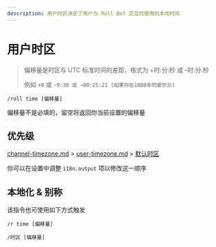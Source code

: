 ```yaml
---
description: 用户时区决定了用户与 Roll Bot 交互时使用的本地时间
---
```


# 用户时区

> 偏移量是时区与 UTC 标准时间的差距，格式为 +时:分:秒 或 -时:分:秒
>
> 例如 `+8` 或 `-9:30 或 −00:25:21 (如果你在1880年的爱尔兰)`

```
/roll time [偏移量]
```

偏移量不是必填的，留空将返回你当前设置的偏移量

## 优先级

[channel-timezone.md](channel-timezone.md "mention") > [user-timezone.md](user-timezone.md "mention") > [默认时区](../configuration/basic.md#defaulttimeoffset)

你可以在设置中调整 `i18n.output` 项以修改这一顺序

## 本地化 & 别称

该指令也可使用如下方式触发

```
/r time [偏移量]

/时区 [偏移量]
```
